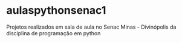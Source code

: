 # aulaspythonsenac1
Projetos realizados em sala de aula no Senac Minas - Divinópolis da disciplina de programação em python
